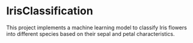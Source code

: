 # IrisClassification
This project implements a machine learning model to classify Iris flowers into different species based on their sepal and petal characteristics.
